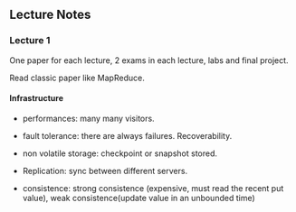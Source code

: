 ## Lecture Notes

### Lecture 1

One paper  for each lecture, 2 exams in each lecture, labs and final project.

Read classic paper like MapReduce.

#### Infrastructure

* performances: many many visitors.

* fault tolerance: there are always failures. Recoverability.  
* non volatile storage: checkpoint or snapshot stored.
* Replication: sync between different servers.
* consistence:  strong consistence (expensive, must read the recent put value), weak consistence(update value in an unbounded time)